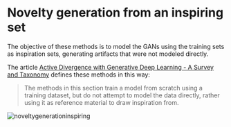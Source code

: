 # Novelty generation from an inspiring set

The objective of these methods is to model the GANs using the training sets as inspiration sets, generating artifacts that were not modeled directly.

The article [Active Divergence with Generative Deep Learning - A Survey and Taxonomy](https://arxiv.org/abs/2107.05599) defines these methods in this way:

> The methods in this section train a model from scratch using a training dataset, but do not attempt to model the data
directly, rather using it as reference material to draw inspiration from.

![noveltygenerationinspiring](https://drive.google.com/uc?export=view&id=14v4TRwgCSVmf0iS97AtrYyt3JZvLK7YW)